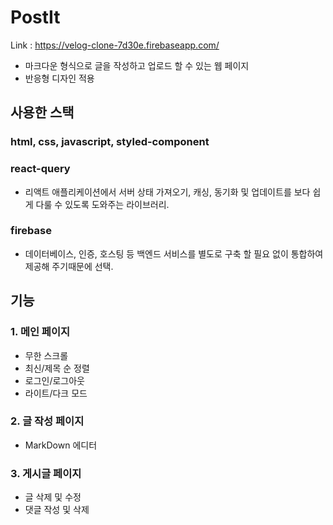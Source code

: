 # PostIt

Link : https://velog-clone-7d30e.firebaseapp.com/

- 마크다운 형식으로 글을 작성하고 업로드 할 수 있는 웹 페이지
- 반응형 디자인 적용

## 사용한 스택

### html, css, javascript, styled-component

### react-query

- 리액트 애플리케이션에서 서버 상태 가져오기, 캐싱, 동기화 및 업데이트를 보다 쉽게 다룰 수 있도록 도와주는 라이브러리.

### firebase

- 데이터베이스, 인증, 호스팅 등 백엔드 서비스를 별도로 구축 할 필요 없이 통합하여 제공해 주기때문에 선택.

## 기능

### 1. 메인 페이지

- 무한 스크롤
- 최신/제목 순 정렬
- 로그인/로그아웃
- 라이트/다크 모드

### 2. 글 작성 페이지

- MarkDown 에디터

### 3. 게시글 페이지

- 글 삭제 및 수정
- 댓글 작성 및 삭제
